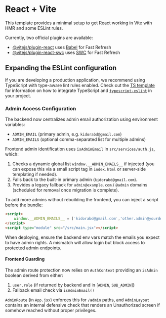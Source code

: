 # React + Vite

This template provides a minimal setup to get React working in Vite with HMR and some ESLint rules.

Currently, two official plugins are available:

- [@vitejs/plugin-react](https://github.com/vitejs/vite-plugin-react/blob/main/packages/plugin-react) uses [Babel](https://babeljs.io/) for Fast Refresh
- [@vitejs/plugin-react-swc](https://github.com/vitejs/vite-plugin-react/blob/main/packages/plugin-react-swc) uses [SWC](https://swc.rs/) for Fast Refresh

## Expanding the ESLint configuration

If you are developing a production application, we recommend using TypeScript with type-aware lint rules enabled. Check out the [TS template](https://github.com/vitejs/vite/tree/main/packages/create-vite/template-react-ts) for information on how to integrate TypeScript and [`typescript-eslint`](https://typescript-eslint.io) in your project.


### Admin Access Configuration

The backend now centralizes admin email authorization using environment variables:

- `ADMIN_EMAIL` (primary admin, e.g. `kidorabd@gmail.com`)
- `ADMIN_EMAILS` (optional comma-separated list for multiple admins)

Frontend admin identification uses `isAdminEmail` in `src/services/auth.js`, which:

1. Checks a dynamic global list `window.__ADMIN_EMAILS__` if injected (you can expose this via a small script tag in `index.html` or server-side templating if needed).
2. Falls back to the built-in primary admin (`kidorabd@gmail.com`).
3. Provides a legacy fallback for `admin@example.com` / `@admin` domains (scheduled for removal once migration is complete).

To add more admins without rebuilding the frontend, you can inject a script before the bundle:

```html
<script>
	window.__ADMIN_EMAILS__ = ['kidorabd@gmail.com','other.admin@yourdomain.com'];
</script>
<script type="module" src="/src/main.jsx"></script>
```

When deploying, ensure the backend env vars match the emails you expect to have admin rights. A mismatch will allow login but block access to protected admin endpoints.

#### Frontend Guarding

The admin route protection now relies on `AuthContext` providing an `isAdmin` boolean derived from either:
1. `user.role` (if returned by backend and in [`ADMIN`, `SUB_ADMIN`])
2. Fallback email check via `isAdminEmail()`

`AdminRoute` (in `App.jsx`) enforces this for `/admin` paths, and `AdminLayout` contains an internal defensive check that renders an Unauthorized screen if somehow reached without proper privileges.
